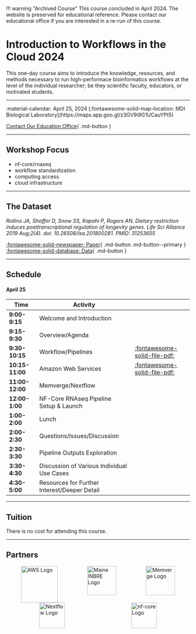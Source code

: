 !!! warning "Archived Course"
    This course concluded in April 2024. The website is preserved for educational reference. Please contact our educational office if you are interested in a re-run of this course.

# Introduction to Workflows in the Cloud 2024

This one-day course aims to introduce the knowledge, resources, and methods necessary to run high-performace bioinformatics workflows at the level of the individual researcher; be they scientific faculty, educators, or motivated students. 

---

<div class="grid cards" markdown>
 :material-calendar: April 25, 2024          
 [:fontawesome-solid-map-location: MDI Biological Laboratory](https://maps.app.goo.gl/z3GV9i9G1UCauYPt5)
</div>

<!-- Hidden
[Apply Now](https://labcentral.mdibl.org/programs/view/660){ .md-button .md-button--primary }
[Contact Our Education Office](https://mdibl.org/education/contact-education/){ .md-button }
-->

[Contact Our Education Office](https://mdibl.org/education/contact-education/){ .md-button }

---

## Workshop Focus
- nf-core/rnaseq
- workflow standardization
- computing access
- cloud infrastructure

---

## The Dataset 

*Rollins JA, Shaffer D, Snow SS, Kapahi P, Rogers AN. Dietary restriction induces posttranscriptional regulation of longevity genes. Life Sci Alliance 2019 Aug;2(4). doi: 10.26508/lsa.201800281. PMID: 31253655*

[:fontawesome-solid-newspaper: Paper](supplementalFiles/jrollins2019_paper.pdf){ .md-button .md-button--primary } [:fontawesome-solid-database: Data](https://www.ncbi.nlm.nih.gov/geo/query/acc.cgi?acc=GSE119485){ .md-button }

---

## Schedule 

#### **April 25**

| Time        | Activity                                                |  |
|-------------|--------------------------------------------------------|-------------------|
| **9:00-9:15** | Welcome and Introduction                               |  |
| **9:15-9:30** | Overview/Agenda                                        |  |
| **9:30-10:15** | Workflow/Pipelines                                     | [:fontawesome-solid-file-pdf:](presentations/WorkflowPipelines.pdf)  |
| **10:15-11:00** | Amazon Web Services                                    | [:fontawesome-solid-file-pdf:](presentations/AWS.pdf)  |
| **11:00-12:00** | Memverge/Nextflow                                     |  |
| **12:00-1:00** | NF-Core RNAseq Pipeline Setup & Launch                |  |
| **1:00-2:00** | Lunch                                                 |  |
| **2:00-2:30** | Questions/Issues/Discussion                           |  |
| **2:30-3:30** | Pipeline Outputs Exploration                          |  |
| **3:30-4:30** | Discussion of Various Individual Use Cases            |  |
| **4:30-5:00** | Resources for Further Interest/Deeper Detail          |  |

---

## Tuition

There is no cost for attending this course. 

---

## Partners

<div style="display: flex; justify-content: space-around;">
  <img src="https://mdibl.org/wp-content/uploads/2024/02/2560px-Amazon_Web_Services_Logo.svg_.png" alt="AWS Logo" style="height: 100px" loading="lazy"/>
  <img src="https://mdibl.org/wp-content/uploads/2021/08/INBRE_logo.jpg" alt="Maine INBRE Logo" style="height: 80px" loading="lazy"/>
  <img src="https://mdibl.org/wp-content/uploads/2024/02/MemVerge-Logo-03052023.png" alt="Memverge Logo" style="height: 80px" loading="lazy"/>
</div>

<div style="display: flex; justify-content: space-around;">
  <img src="https://mdibl.org/wp-content/uploads/2024/02/nextflow-logo-bg-light.png" alt="Nextflow Logo" style="height: 70px" loading="lazy"/>
  <img src="https://mdibl.org/wp-content/uploads/2024/02/nf-core-logo.png" alt="nf-core Logo" style="height: 70px" loading="lazy"/>
</div>